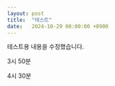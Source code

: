 ```yaml
---
layout: post
title:  "테스트"
date:   2024-10-29 00:00:00 +0900
---
```

테스트용 내용을 수정했습니다.

3시 50분

4시 30분
